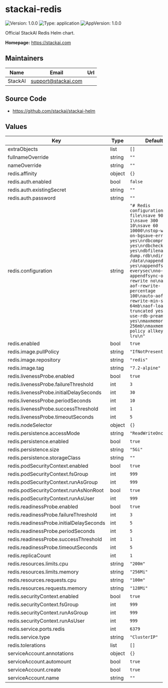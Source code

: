 # stackai-redis

![Version: 1.0.0](https://img.shields.io/badge/Version-1.0.0-informational?style=flat-square) ![Type: application](https://img.shields.io/badge/Type-application-informational?style=flat-square) ![AppVersion: 1.0.0](https://img.shields.io/badge/AppVersion-1.0.0-informational?style=flat-square)

Official StackAI Redis Helm chart.

**Homepage:** <https://stackai.com>

## Maintainers

| Name | Email | Url |
| ---- | ------ | --- |
| StackAI | <support@stackai.com> |  |

## Source Code

* <https://github.com/stackai/stackai-helm>

## Values

| Key | Type | Default | Description |
|-----|------|---------|-------------|
| extraObjects | list | `[]` |  |
| fullnameOverride | string | `""` |  |
| nameOverride | string | `""` |  |
| redis.affinity | object | `{}` |  |
| redis.auth.enabled | bool | `false` |  |
| redis.auth.existingSecret | string | `""` |  |
| redis.auth.password | string | `""` |  |
| redis.configuration | string | `"# Redis configuration file\nsave 900 1\nsave 300 10\nsave 60 10000\nstop-writes-on-bgsave-error yes\nrdbcompression yes\nrdbchecksum yes\ndbfilename dump.rdb\ndir /data\nappendonly yes\nappendfsync everysec\nno-appendfsync-on-rewrite no\nauto-aof-rewrite-percentage 100\nauto-aof-rewrite-min-size 64mb\naof-load-truncated yes\naof-use-rdb-preamble yes\nmaxmemory 256mb\nmaxmemory-policy allkeys-lru\n"` |  |
| redis.enabled | bool | `true` |  |
| redis.image.pullPolicy | string | `"IfNotPresent"` |  |
| redis.image.repository | string | `"redis"` |  |
| redis.image.tag | string | `"7.2-alpine"` |  |
| redis.livenessProbe.enabled | bool | `true` |  |
| redis.livenessProbe.failureThreshold | int | `3` |  |
| redis.livenessProbe.initialDelaySeconds | int | `30` |  |
| redis.livenessProbe.periodSeconds | int | `10` |  |
| redis.livenessProbe.successThreshold | int | `1` |  |
| redis.livenessProbe.timeoutSeconds | int | `5` |  |
| redis.nodeSelector | object | `{}` |  |
| redis.persistence.accessMode | string | `"ReadWriteOnce"` |  |
| redis.persistence.enabled | bool | `true` |  |
| redis.persistence.size | string | `"5Gi"` |  |
| redis.persistence.storageClass | string | `""` |  |
| redis.podSecurityContext.enabled | bool | `true` |  |
| redis.podSecurityContext.fsGroup | int | `999` |  |
| redis.podSecurityContext.runAsGroup | int | `999` |  |
| redis.podSecurityContext.runAsNonRoot | bool | `true` |  |
| redis.podSecurityContext.runAsUser | int | `999` |  |
| redis.readinessProbe.enabled | bool | `true` |  |
| redis.readinessProbe.failureThreshold | int | `3` |  |
| redis.readinessProbe.initialDelaySeconds | int | `5` |  |
| redis.readinessProbe.periodSeconds | int | `5` |  |
| redis.readinessProbe.successThreshold | int | `1` |  |
| redis.readinessProbe.timeoutSeconds | int | `5` |  |
| redis.replicaCount | int | `1` |  |
| redis.resources.limits.cpu | string | `"200m"` |  |
| redis.resources.limits.memory | string | `"256Mi"` |  |
| redis.resources.requests.cpu | string | `"100m"` |  |
| redis.resources.requests.memory | string | `"128Mi"` |  |
| redis.securityContext.enabled | bool | `true` |  |
| redis.securityContext.fsGroup | int | `999` |  |
| redis.securityContext.runAsGroup | int | `999` |  |
| redis.securityContext.runAsUser | int | `999` |  |
| redis.service.ports.redis | int | `6379` |  |
| redis.service.type | string | `"ClusterIP"` |  |
| redis.tolerations | list | `[]` |  |
| serviceAccount.annotations | object | `{}` |  |
| serviceAccount.automount | bool | `true` |  |
| serviceAccount.create | bool | `true` |  |
| serviceAccount.name | string | `""` |  |
